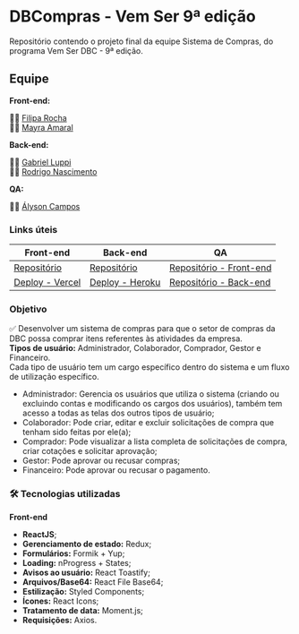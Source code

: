 # DBCompras - Vem Ser 9ª edição

Repositório contendo o projeto final da equipe Sistema de Compras, do programa Vem Ser DBC - 9ª edição.

## Equipe

**Front-end:**

👩‍💻 [Filipa Rocha](https://github.com/Filipa-SRocha)  
👩‍💻 [Mayra Amaral](https://github.com/mayraamaral)

**Back-end:**

👨‍💻 [Gabriel Luppi](https://github.com/LancelotLuppi)  
👨‍💻 [Rodrigo Nascimento](https://github.com/RodrigoSoaresNascimento)

**QA:**

👨‍💻 [Ályson Campos](https://github.com/alysoncampos)

### Links úteis

| Front-end                                                           | Back-end                                                                 | QA                                                                                      |
| ------------------------------------------------------------------- | ------------------------------------------------------------------------ | --------------------------------------------------------------------------------------- |
| [Repositório](https://github.com/Filipa-SRocha/dbc-sistema-compras) | [Repositório](https://github.com/LancelotLuppi/DBCompras/)               | [Repositório - Front-end](https://github.com/alysoncampos/dbcompras-selenium-testes)    |
| [Deploy - Vercel](https://dbc-sistema-compras.vercel.app/)          | [Deploy - Heroku](https://dbcompras.herokuapp.com/swagger-ui/index.html) | [Repositório - Back-end](https://github.com/alysoncampos/dbcompras-rest-assured-testes) |

### Objetivo

✅ Desenvolver um sistema de compras para que o setor de compras da DBC possa comprar itens referentes às atividades da empresa.  
**Tipos de usuário:** Administrador, Colaborador, Comprador, Gestor e Financeiro.  
Cada tipo de usuário tem um cargo específico dentro do sistema e um fluxo de utilização específico.

- Administrador: Gerencia os usuários que utiliza o sistema (criando ou excluindo contas e modificando os cargos dos usuários), também tem acesso a todas as telas dos outros tipos de usuário;
- Colaborador: Pode criar, editar e excluir solicitações de compra que tenham sido feitas por ele(a);
- Comprador: Pode visualizar a lista completa de solicitações de compra, criar cotações e solicitar aprovação;
- Gestor: Pode aprovar ou recusar compras;
- Financeiro: Pode aprovar ou recusar o pagamento.

### 🛠 Tecnologias utilizadas

**Front-end**

- **ReactJS**;
- **Gerenciamento de estado:** Redux;
- **Formulários:** Formik + Yup;
- **Loading:** nProgress + States;
- **Avisos ao usuário:** React Toastify;
- **Arquivos/Base64:** React File Base64;
- **Estilização:** Styled Components;
- **Ícones:** React Icons;
- **Tratamento de data:** Moment.js;
- **Requisições:** Axios.
